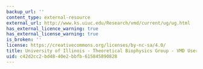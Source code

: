 ```yaml
---
backup_url: ''
content_type: external-resource
external_url: http://www.ks.uiuc.edu/Research/vmd/current/ug/ug.html
has_external_licence_warning: true
has_external_license_warning: true
is_broken: ''
license: https://creativecommons.org/licenses/by-nc-sa/4.0/
title: University of Illinois - Theoretical Biophysics Group - VMD User's Guide
uid: c42d2cc2-bd48-40e2-bbfb-615845890828
---
```


